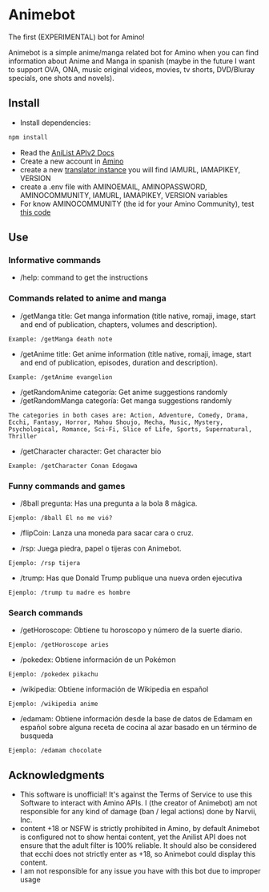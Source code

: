 # Animebot
The first (EXPERIMENTAL) bot for Amino!

Animebot is a simple anime/manga related bot for Amino when you can find information about Anime and Manga in spanish (maybe in the future I want to support OVA, ONA, music original videos, movies, tv shorts, DVD/Bluray specials, one shots and novels).

## Install

* Install dependencies:
```bash
npm install
```
* Read the [AniList APIv2 Docs](https://anilist.gitbook.io/anilist-apiv2-docs/)
* Create a new account in [Amino](https://aminoapps.com/)
* create a new [translator instance](https://console.bluemix.net/catalog/services/language-translator) you will find IAMURL, IAMAPIKEY, VERSION
* create a .env file with AMINOEMAIL, AMINOPASSWORD, AMINOCOMMUNITY, IAMURL, IAMAPIKEY, VERSION variables
* For know AMINOCOMMUNITY (the id for your Amino Community), test [this code](https://github.com/AminoJS/Amino.JS/blob/master/examples/getChat.js) 

## Use

### Informative commands

* /help: command to get the instructions

### Commands related to anime and manga

* /getManga title: Get manga information (title native, romaji, image, start and end of publication, chapters, volumes and description).
```
Example: /getManga death note
```
* /getAnime title: Get anime information (title native, romaji, image, start and end of publication, episodes, duration and description).
```
Example: /getAnime evangelion
```
* /getRandomAnime categoría: Get anime suggestions randomly
* /getRandomManga categoría: Get manga suggestions randomly
```
The categories in both cases are: Action, Adventure, Comedy, Drama, Ecchi, Fantasy, Horror, Mahou Shoujo, Mecha, Music, Mystery, Psychological, Romance, Sci-Fi, Slice of Life, Sports, Supernatural, Thriller
```
* /getCharacter character: Get character bio
```
Example: /getCharacter Conan Edogawa
```

### Funny commands and games

* /8ball pregunta: Has una pregunta a la bola 8 mágica.
```
Ejemplo: /8ball Él no me vió?
```

* /flipCoin: Lanza una moneda para sacar cara o cruz.

* /rsp: Juega piedra, papel o tijeras con Animebot.
```
Ejemplo: /rsp tijera
```

* /trump: Has que Donald Trump publique una nueva orden ejecutiva
```
Ejemplo: /trump tu madre es hombre
```

### Search commands

* /getHoroscope: Obtiene tu horoscopo y número de la suerte diario.
```
Ejemplo: /getHoroscope aries
```

* /pokedex: Obtiene información de un Pokémon
```
Ejemplo: /pokedex pikachu
```

* /wikipedia: Obtiene información de Wikipedia en español
```
Ejemplo: /wikipedia anime
```

* /edamam: Obtiene información desde la base de datos de Edamam en español sobre alguna receta de cocina al azar basado en un término de busqueda
```
Ejemplo: /edamam chocolate
```

## Acknowledgments

* This software is unofficial! It's against the Terms of Service to use this Software to interact with Amino APIs. I (the creator of Animebot) am not responsible for any kind of damage (ban / legal actions) done by Narvii, Inc.
* content +18 or NSFW is strictly prohibited in Amino, by default Animebot is configured not to show hentai content, yet the Anilist API does not ensure that the adult filter is 100% reliable. It should also be considered that ecchi does not strictly enter as +18, so Animebot could display this content.
* I am not responsible for any issue you have with this bot due to improper usage
